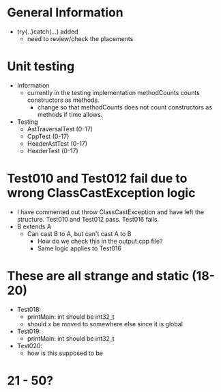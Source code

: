 # General Information
- try{..}catch(...) added
    - need to review/check the placements
        
# Unit testing
- Information
    - currently in the testing implementation methodCounts counts constructors as methods. 
        - change so that methodCounts does not count constructors as methods if time allows.
- Testing
    - AstTraversalTest (0-17)
    - CppTest (0-17)
    - HeaderAstTest (0-17)
    - HeaderTest (0-17)

# Test010 and Test012 fail due to wrong ClassCastException logic
- I have commented out throw ClassCastException and have left the structure. Test010 and Test012 pass. Test016 fails.
- B extends A
    - Can cast B to A, but can't cast A to B
        - How do we check this in the output.cpp file?
        - Same logic applies to Test016

# These are all strange and static (18-20)
- Test018:
	- printMain: int should be int32_t
    - should x be moved to somewhere else since it is global
- Test019:
	- printMain: int should be int32_t
- Test020:
	- how is this supposed to be
	
# 21 - 50?
	
